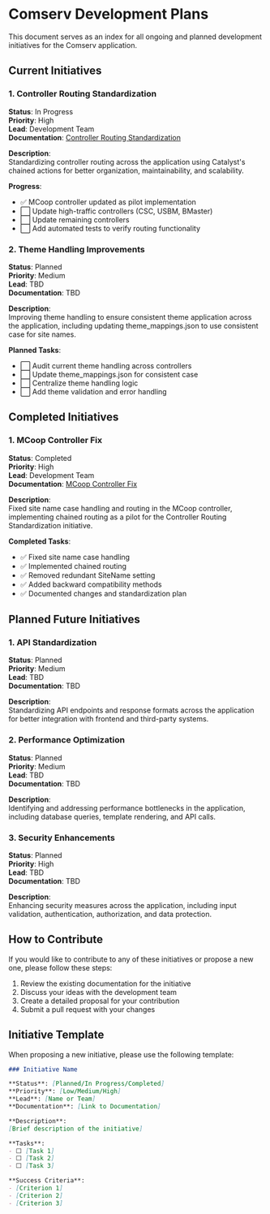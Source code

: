 # Comserv Development Plans

This document serves as an index for all ongoing and planned development initiatives for the Comserv application.

## Current Initiatives

### 1. Controller Routing Standardization

**Status**: In Progress  
**Priority**: High  
**Lead**: Development Team  
**Documentation**: [Controller Routing Standardization](controller_routing_standardization.md)

**Description**:  
Standardizing controller routing across the application using Catalyst's chained actions for better organization, maintainability, and scalability.

**Progress**:
- ✅ MCoop controller updated as pilot implementation
- ⬜ Update high-traffic controllers (CSC, USBM, BMaster)
- ⬜ Update remaining controllers
- ⬜ Add automated tests to verify routing functionality

### 2. Theme Handling Improvements

**Status**: Planned  
**Priority**: Medium  
**Lead**: TBD  
**Documentation**: TBD

**Description**:  
Improving theme handling to ensure consistent theme application across the application, including updating theme_mappings.json to use consistent case for site names.

**Planned Tasks**:
- ⬜ Audit current theme handling across controllers
- ⬜ Update theme_mappings.json for consistent case
- ⬜ Centralize theme handling logic
- ⬜ Add theme validation and error handling

## Completed Initiatives

### 1. MCoop Controller Fix

**Status**: Completed  
**Priority**: High  
**Lead**: Development Team  
**Documentation**: [MCoop Controller Fix](mcoop_controller_fix.md)

**Description**:  
Fixed site name case handling and routing in the MCoop controller, implementing chained routing as a pilot for the Controller Routing Standardization initiative.

**Completed Tasks**:
- ✅ Fixed site name case handling
- ✅ Implemented chained routing
- ✅ Removed redundant SiteName setting
- ✅ Added backward compatibility methods
- ✅ Documented changes and standardization plan

## Planned Future Initiatives

### 1. API Standardization

**Status**: Planned  
**Priority**: Medium  
**Lead**: TBD  
**Documentation**: TBD

**Description**:  
Standardizing API endpoints and response formats across the application for better integration with frontend and third-party systems.

### 2. Performance Optimization

**Status**: Planned  
**Priority**: Medium  
**Lead**: TBD  
**Documentation**: TBD

**Description**:  
Identifying and addressing performance bottlenecks in the application, including database queries, template rendering, and API calls.

### 3. Security Enhancements

**Status**: Planned  
**Priority**: High  
**Lead**: TBD  
**Documentation**: TBD

**Description**:  
Enhancing security measures across the application, including input validation, authentication, authorization, and data protection.

## How to Contribute

If you would like to contribute to any of these initiatives or propose a new one, please follow these steps:

1. Review the existing documentation for the initiative
2. Discuss your ideas with the development team
3. Create a detailed proposal for your contribution
4. Submit a pull request with your changes

## Initiative Template

When proposing a new initiative, please use the following template:

```markdown
### Initiative Name

**Status**: [Planned/In Progress/Completed]  
**Priority**: [Low/Medium/High]  
**Lead**: [Name or Team]  
**Documentation**: [Link to Documentation]

**Description**:  
[Brief description of the initiative]

**Tasks**:
- ⬜ [Task 1]
- ⬜ [Task 2]
- ⬜ [Task 3]

**Success Criteria**:
- [Criterion 1]
- [Criterion 2]
- [Criterion 3]
```